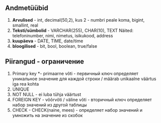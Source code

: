 ## Andmetüübid
1. **Arvulised** - int, decimal(50,2), kus 2 - numbri peale koma, bigint, smallint, real
2. **Teksti/sümbolid** - VARCHAR(255), CHAR(10), TEXT
Näited: telefoninumber, nimi, nimetus, isikukood, address
3. **kuupäeva** - DATE, TIME, date/time
4. **bloogilised** - bit, bool, boolean, true/false 

## Piirangud - ограничение
1. Primary key *- primaarne võti - первичный ключ
определяет уникальное значение для каждой строки / määrab unikaalne väärtus iga rea kohta
2. UNIQUE
3. NOT NULL - ei luba tühja väärtust
4. FOREIGN KEY - võõrvõti / väline võti - вторичный ключ
определяет набор значений из другой таблицы
5. CHECK - CHECK(naine, mees) - определяет набор значений и умножить на значение из скобок 
